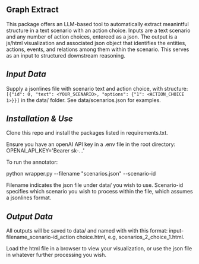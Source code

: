 
## <b>Graph Extract</b>

This package offers an LLM-based tool to automatically extract meanintful structure in a text scenario with an action choice. Inputs are a text scenario and any number of action choices, entereed as a json. The output is a js/html visualization and associated json object that identifies the entities, actions, events, and relations among them within the scenario. This serves as an input to structured downstream reasoning. 

## <i>Input Data</i>

Supply a jsonlines file with scenario text and action choice, with structure: ``[{"id": 0, "text": <YOUR_SCENARIO>, "options": {"1": <ACTION_CHOICE 1>}}]`` in the data/ folder.
See data/scenarios.json for examples. 

## <i>Installation & Use</i>

Clone this repo and install the packages listed in requirements.txt. 

Ensure you have an openAI API key in a .env file in the root directory:
OPENAI_API_KEY='Bearer sk-...'

To run the annotator:

python wrapper.py --filename "scenarios.json" --scenario-id <id>

Filename indicates the json file under data/ you wish to use. Scenario-id specifies which scenario you wish to process within the file, which assumes a jsonlines format.

## <i>Output Data</i>

All outputs will be saved to data/ and named with with this format: input-filename_scenario-id_action choice.html, e.g, scenarios_2_choice_1.html. 

Load the html file in a browser to view your visualization, or use the json file in whatever further processing you wish.




